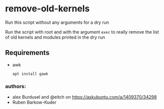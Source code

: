 # remove-old-kernels

Run this script without any arguments for a dry run

Run the script with root and with the argument `exec` to really remove
the list of old kernels and modules printed in the dry run

## Requirements

 - awk

       apt install gawk
   
### authors:
- alex Burdusel and @eitch on https://askubuntu.com/a/1409370/34298
- Ruben Barkow-Kuder
